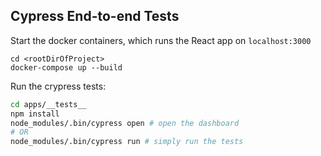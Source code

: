 ## Cypress End-to-end Tests

Start the docker containers, which runs the React app on `localhost:3000`
```
cd <rootDirOfProject>
docker-compose up --build
```

Run the crypress tests:
```sh
cd apps/__tests__
npm install
node_modules/.bin/cypress open # open the dashboard
# OR
node_modules/.bin/cypress run # simply run the tests
```